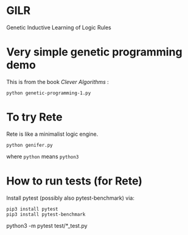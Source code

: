 # GILR
Genetic Inductive Learning of Logic Rules

Very simple genetic programming demo
====================================

This is from the book _Clever Algorithms_ :

    python genetic-programming-1.py

To try Rete
===========

Rete is like a minimalist logic engine.

    python genifer.py
    
where `python` means `python3`

How to run tests (for Rete)
===========================

Install pytest (possibly also pytest-benchmark) via:

    pip3 install pytest
    pip3 install pytest-benchmark
    
python3 -m pytest test/*_test.py
